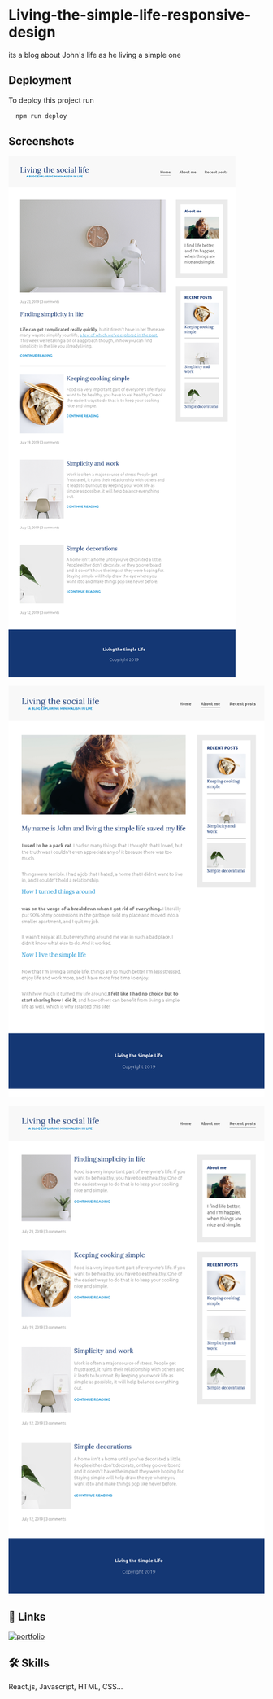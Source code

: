 
# Living-the-simple-life-responsive-design

its a blog about John's life as he living a simple one


## Deployment

To deploy this project run

```bash
  npm run deploy
```


## Screenshots

![App Screenshot](images/home.png)

![App Screenshot](images/about-me.png)

![App Screenshot](images/recent-posts.png)

## 🔗 Links
[![portfolio](https://img.shields.io/badge/my_portfolio-000?style=for-the-badge&logo=ko-fi&logoColor=white)](https://github.com/yousefo1995/Portfolio-s-yousef)



## 🛠 Skills
React,js, Javascript, HTML, CSS...

